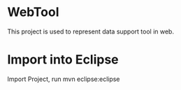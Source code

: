 WebTool
=======

This project is used to represent data support tool in web.

Import into Eclipse
===================
Import Project, run mvn eclipse:eclipse